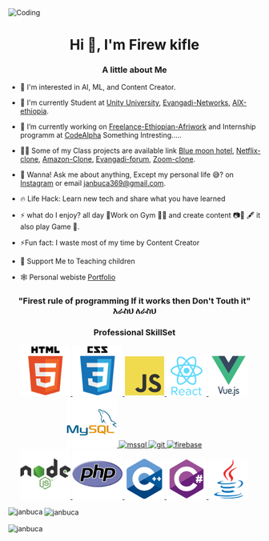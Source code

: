 <img align="" alt="Coding" width="100%" height="120px" src="https://as1.ftcdn.net/v2/jpg/03/32/21/56/1000_F_332215667_FRtsNh6JCtsstNqBlLmiP5dixFFWNJfS.jpg">
<h1 align="center">Hi 👋, I'm Firew kifle</h1>
<h3 align="center">A little about <Strong>Me</Strong></h1>

- 🌱 I'm interested in AI, ML, and Content Creator.

- 👯 I'm currently Student at [Unity University](https://www.uu.edu.et/), [Evangadi-Networks](https://www.evangadi.com/), [AlX-ethiopia](https://www.alxethiopia.com/).
  
- 🔭 I’m currently working on [Freelance-Ethiopian-Afriwork](https://t.me/freelance_ethio) and Internship programm at [CodeAlpha](https://www.codealpha.tech/) Something Intresting.....

- 👨‍💻 Some of my Class projects are available link [Blue moon hotel](https://janbuca.github.io/Blue-moon-hotel/), [Netflix-clone](https://janbuca.github.io/Netflix-Clone/), [Amazon-Clone](https://clone-ee7ea.web.app/), [Evangadi-forum](https://www.evangadi.com/), [Zoom-clone](https://zoom.us/).

- 💬 Wanna! Ask me about anything, Except my personal life 😅? on [Instagram](https://www.instagram.com/firew_kifle/) or email janbuca369@gmail.com.

- 🔥 Life Hack: Learn new tech and share what you have learned

- ⚡ what do I enjoy? all day 🏃Work on Gym 🏋️‍♂️ and create content 📷🎥 🖋 it also play Game 🎲.
  
- ⚡Fun fact: I waste most of my time by Content Creator

- 🤝 Support Me to Teaching children

- 🕸 Personal webiste [Portfolio](https://janbuca.github.io/) 
<h3 align="center">"Firest rule of programming If it works then Don't Touth it" <br> <Strong>እራስህ ለራስህ</Strong> </h1>

<h3 align="center">Professional SkillSet</h3>
<p align="center">
   <a href="https://www.w3.org/html/" target="_blank" rel="noreferrer"> <img src="https://raw.githubusercontent.com/devicons/devicon/master/icons/html5/html5-original-wordmark.svg" alt="html5" width="100" height="100"/> </a>
  <a href="https://www.w3schools.com/css/" target="_blank" rel="noreferrer"> <img src="https://raw.githubusercontent.com/devicons/devicon/master/icons/css3/css3-original-wordmark.svg" alt="css3" width="100" height="100"/> </a> 
  <a href="https://developer.mozilla.org/en-US/docs/Web/JavaScript" target="_blank" rel="noreferrer"> <img src="https://raw.githubusercontent.com/devicons/devicon/master/icons/javascript/javascript-original.svg" alt="javascript" width="80" height="80"/> </a> 
  <a href="https://reactjs.org/" target="_blank" rel="noreferrer"> <img src="https://raw.githubusercontent.com/devicons/devicon/master/icons/react/react-original-wordmark.svg" alt="react" width="80" height="80"/> </a>
  <a href="https://vuejs.org/" target="_blank" rel="noreferrer"> <img src="https://raw.githubusercontent.com/devicons/devicon/master/icons/vuejs/vuejs-original-wordmark.svg" alt="vuejs" width="80" height="80"/> </a><br>
<a href="https://www.mysql.com/" target="_blank" rel="noreferrer"> <img src="https://raw.githubusercontent.com/devicons/devicon/master/icons/mysql/mysql-original-wordmark.svg" alt="mysql" width="100" height="100"/> </a>
<a href="https://www.microsoft.com/en-us/sql-server" target="_blank" rel="noreferrer"> <img src="https://www.svgrepo.com/show/303229/microsoft-sql-server-logo.svg" alt="mssql" width="100" height="100"/>
  <a href="https://git-scm.com/" target="_blank" rel="noreferrer"> <img src="https://www.vectorlogo.zone/logos/git-scm/git-scm-icon.svg" alt="git" width="80" height="80"/> </a>
 <a href="https://firebase.google.com/" target="_blank" rel="noreferrer"> <img src="https://www.vectorlogo.zone/logos/firebase/firebase-icon.svg" alt="firebase" width="80" height="80"/> </a><br>
<a href="https://nodejs.org" target="_blank" rel="noreferrer"> <img src="https://raw.githubusercontent.com/devicons/devicon/master/icons/nodejs/nodejs-original-wordmark.svg" alt="nodejs" width="100" height="100"/> </a> 
</a> <a href="https://www.php.net" target="_blank" rel="noreferrer"> <img src="https://raw.githubusercontent.com/devicons/devicon/master/icons/php/php-original.svg" alt="php" width="100" height="100"/> </a>
  <a href="https://www.w3schools.com/cpp/" target="_blank" rel="noreferrer"> <img src="https://raw.githubusercontent.com/devicons/devicon/master/icons/cplusplus/cplusplus-original.svg" alt="cplusplus" width="80" height="80"/> </a>
   <a href="https://www.w3schools.com/cs/" target="_blank" rel="noreferrer"> <img src="https://raw.githubusercontent.com/devicons/devicon/master/icons/csharp/csharp-original.svg" alt="csharp" width="80" height="80"/> </a>  
  <a href="https://www.java.com" target="_blank" rel="noreferrer"> <img src="https://raw.githubusercontent.com/devicons/devicon/master/icons/java/java-original.svg" alt="java" width="80" height="80"/> </a> <br>
</p>


<p><img align="left" src="https://github-readme-stats.vercel.app/api/top-langs?username=janbuca&show_icons=true&locale=en&layout=compact" alt="janbuca" /></p>

<p>&nbsp;<img align="center" src="https://github-readme-stats.vercel.app/api?username=janbuca&show_icons=true&locale=en" alt="janbuca" /></p>

<p><img align="center" src="https://github-readme-streak-stats.herokuapp.com/?user=janbuca&" alt="janbuca" /></p>



